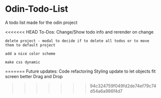 # Odin-Todo-List
A todo list made for the odin project

<<<<<<< HEAD
To-Dos:
    Change/Show todo info and rerender on change

    delete project - modal to decide if to delete all todos or to move them to default project

    add a nice color scheme

    make css dynamic



    
=======
Future updates:
    Code refactoring
    Styling update to let objects fit screen better
    Drag and Drop
>>>>>>> 94c324759f049fd2de74ef79c74d54a6a986f4d7
